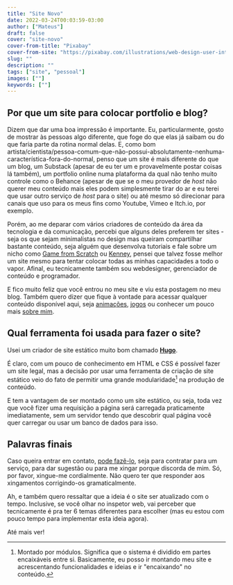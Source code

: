 ```yaml
---
title: "Site Novo"
date: 2022-03-24T00:03:59-03:00
author: ["Mateus"]
draft: false
cover: "site-novo"
cover-from-title: "Pixabay"
cover-from-site: "https://pixabay.com/illustrations/web-design-user-interface-website-3411373/"
slug: ""
description: ""
tags: ["site", "pessoal"]
images: [""]
keywords: [""]
---
```


## Por que um site para colocar portfolio e blog?

Dizem que dar uma boa impressão é importante.
Eu, particularmente, gosto de mostrar às pessoas algo diferente, que foge do que elas já saibam ou do que faria parte da rotina normal delas.
E, como bom artista/cientista/pessoa-comum-que-não-possui-absolutamente-nenhuma-característica-fora-do-normal, penso que um site é mais diferente do que um blog, um Substack (apesar de eu ter um e provavelmente postar coisas lá também), um portfolio online numa plataforma da qual não tenho muito controle como o Behance (apesar de que se o meu provedor de *host* não querer meu conteúdo mais eles podem simplesmente tirar do ar e eu terei que usar outro serviço de *host* para o site) ou até mesmo só direcionar para canais que uso para os meus fins como Youtube, Vimeo e Itch.io, por exemplo.

Porém, ao me deparar com vários criadores de conteúdo da área da tecnologia e da comunicação, percebi que alguns deles preferem ter sites - seja os que sejam minimalistas no design mas queiram compartilhar bastante conteúdo, seja alguém que desenvolva tutoriais e fale sobre um nicho como [Game from Scratch](https://gamefromscratch.com) ou [Kenney](https://kenney.nl), pensei que talvez fosse melhor um site mesmo para tentar colocar todas as minhas capacidades a todo o vapor.
Afinal, eu tecnicamente também sou webdesigner, gerenciador de conteúdo e programador.

E fico muito feliz que você entrou no meu site e viu esta postagem no meu blog.
Também quero dizer que fique à vontade para acessar qualquer conteúdo disponível aqui, seja [animações](/animations), [jogos](/games) ou conhecer um pouco mais [sobre mim](/about).

## Qual ferramenta foi usada para fazer o site?

Usei um criador de site estático muito bom chamado [**Hugo**](https://gohugo.io).

É claro, com um pouco de conhecimento em HTML e CSS é possível fazer um site legal, mas a decisão por usar uma ferramenta de criação de site estático veio do fato de permitir uma grande modularidade[^a] na produção de conteúdo.
[^a]: Montado por módulos. Significa que o sistema é dividido em partes encaixáveis entre si.
Basicamente, eu posso ir montando meu site e acrescentando funcionalidades e ideias e ir "encaixando" no conteúdo.

E tem a vantagem de ser montado como um site estático, ou seja, toda vez que você fizer uma requisição a página será carregada praticamente imediatamente, sem um servidor tendo que descobrir qual página você quer carregar ou usar um banco de dados para isso.

## Palavras finais

Caso queira entrar em contato, [pode fazê-lo](mailto:kalebye2@protonmail.com), seja para contratar para um serviço, para dar sugestão ou para me xingar porque discorda de mim.
Só, por favor, xingue-me cordialmente.
Não quero ter que responder aos xingamentos corrigindo-os gramaticalmente.

Ah, e também quero ressaltar que a ideia é o site ser atualizado com o tempo.
Inclusive, se você olhar no inspetor web, vai perceber que tecnicamente é pra ter 6 temas diferentes para escolher (mas eu estou com pouco tempo para implementar esta ideia agora).

Até mais ver!
